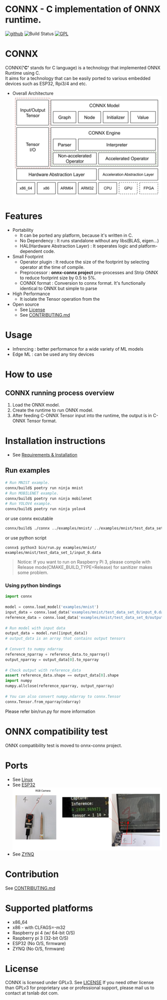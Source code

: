 # CONNX - C implementation of ONNX runtime.  

[<img alt="github" src="https://img.shields.io/badge/github-tsnlab/connx-8da0cb?logo=github" height="20">](https://github.com/tsnlab/connx)
![Build Status](https://github.com/tsnlab/connx/actions/workflows/build.yml/badge.svg)
[![GPL](https://img.shields.io/badge/license-GPLv2-blue.svg)](https://github.com/emilk/egui/blob/master/LICENSE-GPL)


# CONNX
CONNX(**'C'** stands for C language) is a technology that implemented ONNX Runtime using C.   
It aims for a technology that can be easily ported to various embedded devices such as ESP32, Rpi3/4 and etc.
* Overall Architecture
  ![](/assets/images/CONNX_architecture.png)
  
# Features
* Portability
  * It can be ported any platform, because it's written in C.
  * No Dependency : It runs standalone without any libs(BLAS, eigen...)
  * HAL(Hardware Abstraction Layer) : It seperates logic and platform-dependent code.
* Small Footprint
  * Operator plugin : It reduce the size of the footprint by selecting operator at the time of compile.
  * Preprocessor : **onnx-connx project** pre-processes and Strip ONNX to reduce footprint size by 0.5 to 5%.
  * CONNX format : Conversion to connx format. It's functionally identical to ONNX but simple to parse
* High Performance
  * It isolate the Tensor operation from the
* Open source 
  * See [License](#License) 
  * See [CONTRIBUTING.md](CONTRIBUTING.md)

# Usage
* Infrencing : better performance for a wide variety of ML models
* Edge ML : can be used any tiny devices

# How to use
## CONNX running process overview
1. Load the ONNX model.
2. Create the runtime to run ONNX model.
3. After feeding C-ONNX Tensor input into the runtime, the output is in C-ONNX Tensor format.

# Installation instructions
* See [Requirements & Installation](INSTALL.md)

## Run examples
 
~~~sh
# Run MNIST example.
connx/build$ poetry run ninja mnist
# Run MOBILENET example.
connx/build$ poetry run ninja mobilenet
# Run YOLOV4 example.
connx/build$ poetry run ninja yolov4
~~~
or use connx excutable
~~~sh
connx/build$ ./connx ../examples/mnist/ ../examples/mnist/test_data_set_1/input_0.data
~~~
or use python script
~~~
connx$ python3 bin/run.py examples/mnist/ examples/mnist/test_data_set_1/input_0.data
~~~

> Notice: If you want to run on Raspberry Pi 3, please compile with Release mode(CMAKE\_BUILD\_TYPE=Release) for sanitizer makes some problem.

### Using python bindings

```py
import connx

model = connx.load_model('examples/mnist')
input_data = connx.load_data('examples/mnist/test_data_set_0/input_0.data')
reference_data = connx.load_data('examples/mnist/test_data_set_0/output_0.data')

# Run model with input data
output_data = model.run([input_data])
# output_data is an array that contains output tensors

# Convert to numpy ndarray
reference_nparray = reference_data.to_nparray()
output_nparray = output_data[0].to_nparray

# Check output with reference_data
assert reference_data.shape == output_data[0].shape
import numpy
numpy.allclose(reference_nparray, output_nparray)

# You can also convert numpy.ndarray to connx.Tensor
connx.Tensor.from_nparray(ndarray)
```

Please refer bin/run.py for more information

# ONNX compatibility test
ONNX compatibility test is moved to onnx-connx project.

# Ports
 * See [Linux](ports/linux/README.md)
 * See [ESP32](ports/esp32/README.md)
![](/assets/images/esp32_test.png)  
 * See [ZYNQ](ports/zynq/README.md)

# Contribution
See [CONTRIBUTING.md](CONTRIBUTING.md)

# Supported platforms
 * x86\_64
 * x86 - with CLFAGS=-m32
 * Raspberry pi 4 (w/ 64-bit O/S)
 * Raspberry pi 3 (32-bit O/S)
 * ESP32 (No O/S, firmware)
 * ZYNQ (No O/S, firmware)

# License
CONNX is licensed under GPLv3. See [LICENSE](LICENSE)
If you need other license than GPLv3 for proprietary use or professional support, please mail us to contact at tsnlab dot com.

